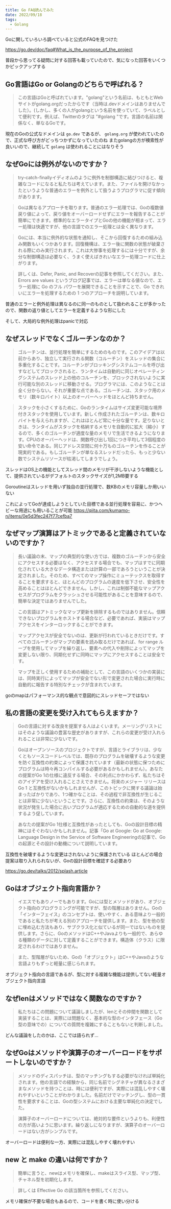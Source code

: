 ```yaml
---
title: Go FAQ読んでみた
date: 2022/09/18
tags:
  - Golang
---
```


Goに関していろいろ調べていると公式のFAQを見つけた

https://go.dev/doc/faq#What_is_the_purpose_of_the_project

普段から思ってる疑問に対する回答も載っていたので、気になった回答をいくつかピックアップする

## Go言語はGo or Golangのどちらで呼ばれる？

> この言語はGoと呼ばれています。"golang"という名前は、もともとWebサイトがgolang.orgだったからです（当時は.devドメインはありませんでした）。(しかし、多くの人がgolangという名前を使っていて、ラベルとして便利です。例えば、Twitterのタグは "#golang "です。言語の名前は関係なく、単なるGoです。

現在のGoの公式なドメインは `go.dev` であるが、 `golang.org` が使われていたので、正式な呼び方がどっちつかずになっていたのね
またgolangの方が検索性が良いいので、継続して `golang` は使われることにはなりそう

## なぜGoには例外がないのですか？

> try-catch-finallyイディオムのように例外を制御構造に結びつけると、複雑なコードになると私たちは考えています。また、ファイルを開けなかったというような普通のエラーを例外として扱うようプログラマに促す傾向があります。

> Goは異なるアプローチを取ります。普通のエラー処理では、Goの複数値戻り値によって、戻り値をオーバーロードせずにエラーを報告することが簡単にできます。標準的なエラータイプとGoの他の機能が相まって、エラー処理は快適ですが、他の言語でのエラー処理とは全く異なります。

> Goには、本当に例外的な状態を通知し、そこから回復するための組み込み関数もいくつかあります。回復機構は、エラー後に関数の状態が破棄される際にのみ実行されます。これは大惨事を処理するには十分ですが、余分な制御構造は必要なく、うまく使えばきれいなエラー処理コードに仕上がります。

> 詳しくは、Defer, Panic, and Recoverの記事を参照してください。また、Errors are values というブログ記事では、エラーは単なる値なので、エラー処理に Go のフル パワーを展開できることを示すことで、Go できれいにエラーを処理するための 1 つのアプローチを説明しています。

普通のエラーと例外処理は異なるのに同一のものとして扱われることが多かったので、関数の返り値としてエラーを定義するような形にした

そして、大局的な例外処理はpanicで対応

## なぜスレッドでなくゴルーチンなのか？

> ゴルーチンは、並行処理を簡単にするためのものです。このアイデアは以前からあり、独立して実行される関数（コルーチン）をスレッドの集合に多重化することです。コルーチンがブロッキングシステムコールを呼び出すなどしてブロックされると、ランタイムは自動的に同じオペレーティングシステムのスレッド上の他のコルーチンを、ブロックされないように実行可能な別のスレッドに移動させる。プログラマには、このようなことは全く分からない。それが重要な点である。ゴルーチンは、スタック用のメモリ（数キロバイト）以上のオーバーヘッドをほとんど持ちません。

> スタックを小さくするために、Goのランタイムはサイズ変更可能な境界付きスタックを使用しています。新しく作成されたゴルーチンは、数キロバイトを与えられますが、これはほとんど常に十分な量です。足りないときは、ランタイムがスタックを格納するメモリを自動的に拡大（縮小）するので、多くのゴルーチンが適度な量のメモリで生活できるようになります。CPUのオーバーヘッドは、関数呼び出し1回につき平均して3個程度の安い命令である。同じアドレス空間に何十万ものゴルーチンを作ることが現実的である。もしゴルーチンが単なるスレッドだったら、もっと少ない数でシステムリソースが枯渇してしまうでしょう。

スレッドはOS上の機能としてスレッド間のメモリが干渉しないような機能として、提供されているがデフォルトのスタックサイズが1,2MB要する

Goroutineはスレッドを用いず独自の並行処理で、数KBのメモリ容量しか用いいない

これによってGoが達成しようとしていた目標である並行処理を容易に、かつヘビーな用途にも用いることが可能
https://qiita.com/kumamo-n/items/0e5d3fec247f77cefba7

## なぜマップ演算はアトミックであると定義されていないのですか？

> 長い議論の末、マップの典型的な使い方では、複数のゴルーチンから安全にアクセスする必要はなく、アクセスする場合でも、マップはすでに同期化されている大きなデータ構造または計算の一部であろうということが決定されました。そのため、すべてのマップ操作にミューテックスを取得することを要求すると、ほとんどのプログラムの速度を低下させ、安全性を高めることはほとんどできません。しかし、これは制御不能なマップアクセスがプログラムをクラッシュさせる可能性があることを意味するので、簡単な決定ではありませんでした。

> この言語はアトミックなマップ更新を排除するものではありません。信頼できないプログラムをホストする場合など、必要であれば、実装はマップアクセスをインターロックすることができます。

> マップアクセスが安全でないのは、更新が行われているときだけです。すべてのゴルーチンがマップの要素を読み取るだけであれば、for range ループを使用してマップを繰り返し、要素への代入や削除によってマップを変更しない限り、同期化せずに同時にマップにアクセスすることは安全です。

> マップを正しく使用するための補助として、この言語のいくつかの実装には、同時実行によってマップが安全でない形で変更された場合に実行時に自動的に報告する特別なチェックが含まれています。

goのmapはパフォーマンス的な観点で意図的にスレッドセーフではない

## 私の言語の変更を受け入れてもらえますか？

> Goの言語に対する改良を提案する人はよくいます。メーリングリストにはそのような議論の豊富な歴史がありますが、これらの変更が受け入れられることは非常に少ないです。

> Goはオープンソースのプロジェクトですが、言語とライブラリは、少なくともソースコードレベルでは、既存のプログラムを破壊するような変更を防ぐ互換性の約束によって保護されています（最新の状態に保つためにプログラムは時々再コンパイルする必要があるかもしれません）。あなたの提案がGo 1の仕様に違反する場合、その利点にかかわらず、私たちはそのアイデアを受け入れることさえできません。将来のメジャー リリースは Go 1 と互換性がないかもしれませんが、このトピックに関する議論は始まったばかりであり、1つ確かなことは、その過程で非互換性が生じることは非常に少ないということです。さらに、互換性の約束は、そのような状況が発生した場合に古いプログラムが適応するための自動的な道を提供するよう促しています。

> あなたの提案がGo 1仕様と互換性があったとしても、Goの設計目標の精神にはそぐわないかもしれません。記事「Go at Google: Go at Google: Language Design in the Service of Software Engineeringの記事で、Goの起源とその設計の動機について説明しています。

互換性を破壊するような変更はされないように保護されている
ほとんどの場合提案は取り入れられないが、Goの設計目標を確認する必要あり

https://go.dev/talks/2012/splash.article

## Goはオブジェクト指向言語か？

> イエスでもありノーでもあります。Goには型とメソッドがあり、オブジェクト指向のプログラミングが可能ですが、型の階層はありません。Goの「インターフェイス」のコンセプトは、使いやすく、ある意味より一般的であると私たちが考える別のアプローチを提供します。また、型を他の型に埋め込む方法もあり、サブクラス化と似ているが同一ではないものを提供します。さらに、GoのメソッドはC++やJavaよりも一般的で、あらゆる種類のデータに対して定義することができます。構造体（クラス）に限定されるわけではありません。

> また、型階層がないため、Goの「オブジェクト」はC++やJavaのような言語よりもずっと軽量に感じられます。

オブジェクト指向の言語であるが、型に対する複雑な機能は提供してない軽量オブジェクト指向言語

## なぜlenはメソッドではなく関数なのですか？

> 私たちはこの問題について議論しましたが、lenとその仲間を関数として実装することは、実際には問題なく、基本的な型のインタフェース（Go型の意味での）についての質問を複雑にすることもないと判断しました。

どんな議論をしたのかは、ここでは語られず...

## なぜGoはメソッドや演算子のオーバーロードをサポートしないのですか？

> メソッドのディスパッチは、型のマッチングもする必要がなければ単純化されます。他の言語での経験から、同じ名前でシグネチャが異なるさまざまなメソッドを持つことは、時には便利ですが、実際には混乱しやすく壊れやすいということがわかりました。名前だけでマッチングし、型の一貫性を要求することは、Goの型システムにおける主要な単純化の決定でした。

> 演算子のオーバーロードについては、絶対的な要件というよりも、利便性の方が高いように思います。繰り返しになりますが、演算子のオーバーロードはない方がシンプルです。

オーバーロードは便利な一方、実際には混乱しやすく壊れやすい

## new と make の違いは何ですか？

> 簡単に言うと、newはメモリを確保し、makeはスライス型、マップ型、チャネル型を初期化します。

> 詳しくは Effective Go の該当箇所を参照してください。

メモリ確保が不要な場合もあるので、コードを書く時に使い分ける
